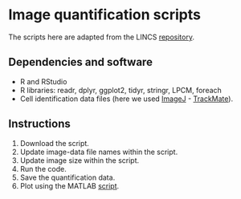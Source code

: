 # Image quantification scripts

The scripts here are adapted from the LINCS [repository](https://github.com/MEP-LINCS/MDD/blob/master/R/MDD_Immunofluorescence_Lvl0Data_Processing.R). 

## Dependencies and software

- R and RStudio
- R libraries: readr, dplyr, ggplot2, tidyr, stringr, LPCM, foreach
- Cell identification data files (here we used [ImageJ](https://imagej.net/software/fiji/downloads) - [TrackMate](https://imagej.net/plugins/trackmate/getting-started)). 

## Instructions

1. Download the script.
2. Update image-data file names within the script.
3. Update image size within the script.
4. Run the code.
5. Save the quantification data.
6. Plot using the MATLAB [script](https://github.com/cerdem12/MOBILE/blob/main/Rscripts/MOBILE_imagequant.m).
